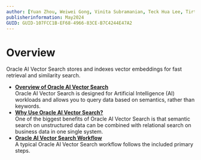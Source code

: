 ```yaml
---
author: [Yuan Zhou, Weiwei Gong, Vinita Subramanian, Teck Hua Lee, Tirthankar Lahiri, Shasank Chavan, Sebastian DeLaHoz, Roger Ford, Rohan Aggarwal, Mark Hornick, Malavika S P, Harichandan Roy, George Krupka, Doug Hood, Dinesh Das, David Jiang, Boriana Milenova, Bonnie Xia, Aurosish Mishra, Angela Amor, Agnivo Saha, Aleksandra Czarlinska, Ramya P, Usha Krishnamurthy, Tulika Das, Suresh Rajan, Sarika Surampudi, Sarah Hirschfeld, Prakash Jashnani, Jody Glover, Jessica True, Mamata Basapur, Maitreyee Chaliha, Gunjan Jain, Frederick Kush, Douglas Williams, Binika Kumar, Jean-Francois Verrier]
publisherinformation: May2024
GUID: GUID-107FCC1B-EF68-4966-83CE-B7C4244E47A2
---
```


# Overview

Oracle AI Vector Search stores and indexes vector embeddings for fast retrieval and similarity search.

-   **[Overview of Oracle AI Vector Search](GUID-746EAA47-9ADA-4A77-82BB-64E8EF5309BE.md)**  
Oracle AI Vector Search is designed for Artificial Intelligence \(AI\) workloads and allows you to query data based on semantics, rather than keywords.
-   **[Why Use Oracle AI Vector Search?](GUID-7516630E-2533-473A-95DA-0020347E150A.md)**  
One of the biggest benefits of Oracle AI Vector Search is that semantic search on unstructured data can be combined with relational search on business data in one single system.
-   **[Oracle AI Vector Search Workflow](GUID-FC68BF5B-27D1-49E4-BD59-4AF668308E8D.md)**  
A typical Oracle AI Vector Search workflow follows the included primary steps.

